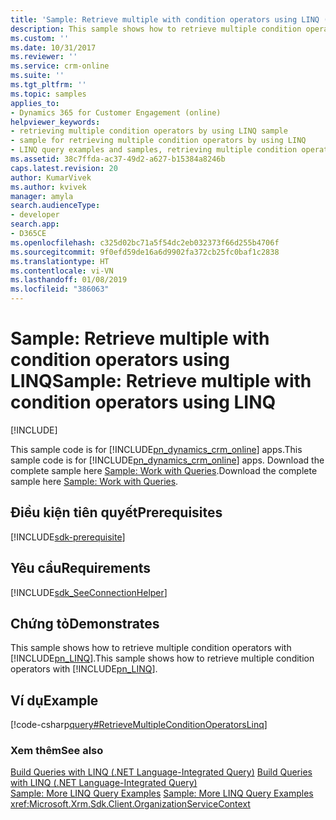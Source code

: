 ```yaml
---
title: 'Sample: Retrieve multiple with condition operators using LINQ (Developer Guide for Dynamics 365 for Customer Engagement)| MicrosoftDocs'
description: This sample shows how to retrieve multiple condition operators with .NET Language-Integrated Query (LINQ)
ms.custom: ''
ms.date: 10/31/2017
ms.reviewer: ''
ms.service: crm-online
ms.suite: ''
ms.tgt_pltfrm: ''
ms.topic: samples
applies_to:
- Dynamics 365 for Customer Engagement (online)
helpviewer_keywords:
- retrieving multiple condition operators by using LINQ sample
- sample for retrieving multiple condition operators by using LINQ
- LINQ query examples and samples, retrieving multiple condition operators by using LINQ sample
ms.assetid: 38c7ffda-ac37-49d2-a627-b15384a8246b
caps.latest.revision: 20
author: KumarVivek
ms.author: kvivek
manager: amyla
search.audienceType:
- developer
search.app:
- D365CE
ms.openlocfilehash: c325d02bc71a5f54dc2eb032373f66d255b4706f
ms.sourcegitcommit: 9f0efd59de16a6d9902fa372cb25fc0baf1c2838
ms.translationtype: HT
ms.contentlocale: vi-VN
ms.lasthandoff: 01/08/2019
ms.locfileid: "386063"
---
```

# <a name="sample-retrieve-multiple-with-condition-operators-using-linq"></a><span data-ttu-id="6f1e8-103">Sample: Retrieve multiple with condition operators using LINQ</span><span class="sxs-lookup"><span data-stu-id="6f1e8-103">Sample: Retrieve multiple with condition operators using LINQ</span></span>

[!INCLUDE[](../../includes/cc_applies_to_update_9_0_0.md)]

<span data-ttu-id="6f1e8-104">This sample code is for [!INCLUDE[pn_dynamics_crm_online](../../includes/pn-dynamics-crm-online.md)] apps.</span><span class="sxs-lookup"><span data-stu-id="6f1e8-104">This sample code is for [!INCLUDE[pn_dynamics_crm_online](../../includes/pn-dynamics-crm-online.md)] apps.</span></span> <span data-ttu-id="6f1e8-105">Download the complete sample here [Sample: Work with Queries](https://code.msdn.microsoft.com/Sample-Work-with-Queries-8265a78e).</span><span class="sxs-lookup"><span data-stu-id="6f1e8-105">Download the complete sample here [Sample: Work with Queries](https://code.msdn.microsoft.com/Sample-Work-with-Queries-8265a78e).</span></span> 
 
## <a name="prerequisites"></a><span data-ttu-id="6f1e8-106">Điều kiện tiên quyết</span><span class="sxs-lookup"><span data-stu-id="6f1e8-106">Prerequisites</span></span>
[!INCLUDE[sdk-prerequisite](../../includes/sdk-prerequisite.md)]
 
## <a name="requirements"></a><span data-ttu-id="6f1e8-107">Yêu cầu</span><span class="sxs-lookup"><span data-stu-id="6f1e8-107">Requirements</span></span>  
[!INCLUDE[sdk_SeeConnectionHelper](../../includes/sdk-seeconnectionhelper.md)]
  
## <a name="demonstrates"></a><span data-ttu-id="6f1e8-108">Chứng tỏ</span><span class="sxs-lookup"><span data-stu-id="6f1e8-108">Demonstrates</span></span>  
 <span data-ttu-id="6f1e8-109">This sample shows how to retrieve multiple condition operators with [!INCLUDE[pn_LINQ](../../includes/pn-linq.md)].</span><span class="sxs-lookup"><span data-stu-id="6f1e8-109">This sample shows how to retrieve multiple condition operators with [!INCLUDE[pn_LINQ](../../includes/pn-linq.md)].</span></span>  
  
## <a name="example"></a><span data-ttu-id="6f1e8-110">Ví dụ</span><span class="sxs-lookup"><span data-stu-id="6f1e8-110">Example</span></span>  
 [!code-csharp[query#RetrieveMultipleConditionOperatorsLinq](../../snippets/csharp/CRMV8/query/cs/retrievemultipleconditionoperatorslinq.cs#retrievemultipleconditionoperatorslinq)]  
  
### <a name="see-also"></a><span data-ttu-id="6f1e8-111">Xem thêm</span><span class="sxs-lookup"><span data-stu-id="6f1e8-111">See also</span></span>  
 <span data-ttu-id="6f1e8-112">[Build Queries with LINQ (.NET Language-Integrated Query)](build-queries-with-linq-net-language-integrated-query.md) </span><span class="sxs-lookup"><span data-stu-id="6f1e8-112">[Build Queries with LINQ (.NET Language-Integrated Query)](build-queries-with-linq-net-language-integrated-query.md) </span></span>  
 <span data-ttu-id="6f1e8-113">[Sample: More LINQ Query Examples](sample-more-linq-query-examples.md) </span><span class="sxs-lookup"><span data-stu-id="6f1e8-113">[Sample: More LINQ Query Examples](sample-more-linq-query-examples.md) </span></span>  
 <xref:Microsoft.Xrm.Sdk.Client.OrganizationServiceContext>
